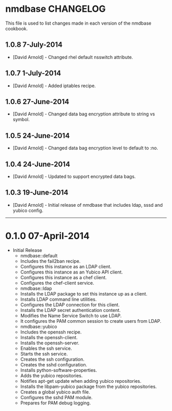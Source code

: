 nmdbase CHANGELOG
====================

This file is used to list changes made in each version of the nmdbase
cookbook.

1.0.8 7-July-2014
-----
- [David Arnold] - Changed rhel default nsswitch attribute.

1.0.7 1-July-2014
-----
- [David Arnold] - Added iptables recipe.

1.0.6 27-June-2014
-----
- [David Arnold] - Changed data bag encryption attribute to string vs symbol.

1.0.5 24-June-2014
-----
- [David Arnold] - Changed data bag encryption level to default to :no.

1.0.4 24-June-2014
-----
- [David Arnold] - Updated to support encrypted data bags.

1.0.3 19-June-2014
-----
- [David Arnold] - Initial release of nmdbase that includes ldap, sssd and yubico config.

- - -

# 0.1.0 07-April-2014

* Initial Release
  -  nmdbase::default
    -  Includes the fail2ban recipe.
    -  Configures this instance as an LDAP client.
    -  Configures this instance as an Yubico API client.
    -  Configures this instance as a chef client.
    -  Configures the chef-client service.
  -  nmdbase::ldap
    -  Installs the LDAP package to set this instance up as a client.
    -  Installs LDAP command line utilities.
    -  Configures the LDAP connection for this client.
    -  Installs the LDAP secret authentication content.
    -  Modifies the Name Service Switch to use LDAP.
    -  It configures the PAM common session to create users from LDAP.
  -  nmdbase::yubico
    -  Includes the openssh recipe.
    -  Installs the openssh-client.
    -  Installs the openssh-server.
    -  Enables the ssh service.
    -  Starts the ssh service.
    -  Creates the ssh configuration.
    -  Creates the sshd configuration.
    -  Installs python-software-properties.
    -  Adds the yubico repositories.
    -  Notifies apt-get update when adding yubico repositories.
    -  Installs the libpam-yubico package from the yubico repositories.
    -  Creates a global yubico auth file.
    -  Configures the sshd PAM module.
    -  Prepares for PAM debug logging.

